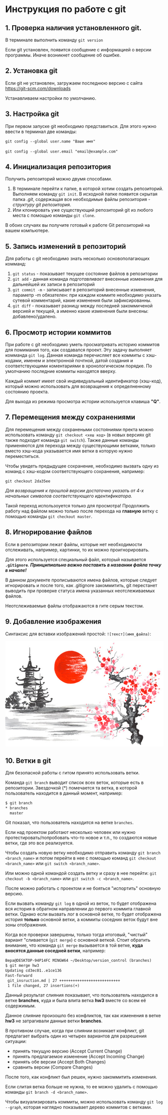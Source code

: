 # Инструкция по работе с git

## 1. Проверка наличия установленного git.

В терминале выполнить команду `git version`

Если git установлен, появится сообщение с информацией о версии программы. Иначе возникнет сообщение об ошибке.

## 2. Установка git
Если git не установлен, загружаем последнюю версию с сайта https://git-scm.com/downloads

Устанавливаем настройки по умолчанию.

## 3. Настройка git
При первом запуске git необходимо представиться. Для этого нужно ввести в терминал две команды:
```
git config --global user.name "Ваше имя"

git config --global user.email "email@example.com"
```

## 4. Инициализация репозитория
Получить репозиторий можно двумя способами.

1. В терминале перейти к папке, в которой хотим создать репозиторий. Выполняем команду `git init`. В исходной папке появится скрытая папка *.git*, содержащая все необходимые файлы репозитория - *структуру git репозитория*.
2. Или клонировать уже существующий репозиторий git из любого места с помощью команды `git clone`.

В обоих случаях вы получите готовый к работе Git репозиторий на вашем компьютере.

## 5. Запись изменений в репозиторий

Для работы с git необходимо знать несколько основополагающих комманд:

1. `git status` - показывает текущее состояние файлов в репозитории
2. `git add` - данная команда *подготавливает* внесенные изменения для дальнейшей их записи в репозиторий
3. `git commit -m` - записывает в репозиторий внесенные изменения, параметр -m обязателен: при каждом коммите необходимо указать сутевой комментарий, какие изменения были зафиксированны.
4. `git diff` - показывает разницу между последней закоммиченой версией и текущей, а именно какие изменения были внесены: добавлено/удалено. 

## 6. Просмотр истории коммитов

При работе с git необходимо уметь просматривать историю коммитов для помимания того, как создавался проект. Эту задачу выполняет комманда `git log`. Данная команда перечисляет все коммиты с хэш-кодами, именем и электронной почтной, датой создания и соответствующими коментариями в хронологическом порядке. По умолчанию последние коммиты находятся вверху.

Каждый коммит имеет свой индивидуальный идентификатор (хэш-код), который можно использовать для возвращения к определненному состоянию проекта. 

Для выхода из режима просмотра истории используется клавиша **"Q"**.

## 7. Перемещения между сохранениями

Для перемещения между сохранеными состояниями пректа можно использовать команду `git checkout <хеш код>` (в новых версиях git также подходит команда `git switch`). Также данные команды применяются для перехода между существующими ветками, только вместо хэш-кода указывается имя ветки в которую нужно переместиться.

Чтобы увидеть предыдущее сохранение, необходимо вызвать одну из команд с хэш-кодом соответствующего сохранения, например:
```
git checkout 2da35ee
```
*Для возвращения к прошлой версии достаточно указать от 4-х начальных символов соответствующего идентификатора.*

Такой переход использоуется только для просмотра! Продолжить работу над файлом можно только после перехода на **главную** ветку с помощью команды `git checkout master`.

## 8. Игнорирование файлов

Если в репозитории лежат файлы, которые нет необходимости отслеживать, например, картинки, то их можно проигнорировать.

Для этого используется специальный файл, который называется **`.gitignore`**. **_Принципиально важно поставить в названии файла точку в начале!_**

В данном документе прописываются имена файлов, которые следует игнорировать и после того, как .gitignore закоммитить, git перестанет выводить при проверке статуса имена указанных неотслеживаемых файлов.

Неотслеживаемые файлы отображаются в гите серым текстом.

## 9. Добавление изображения
Синтаксис для вставки изображений простой: 
`![текст](имя_файла)`:

![Japan](Japan.jpg)

## 10. Ветки в git
Для безопасной работы с гитом принято использовать ветки. 

Команда `git branch` выводит список всех веток, которые есть в репозитории.
Звездочкой (*) помечается та ветка, в которой пользователь находится в данный момент, например:
```
$ git branch 
* branches
  master
```
Git показал, что пользователь находится на ветке `branches`.

Если над проектом работают несколько человек или нужно протестировать/попробовать что-то новое и т.п., то создаются новые ветки, где это все реализуется. 

Чтобы создать новую ветку необходимо отправить команду `git branch <branch_name>` и потом перейти в нее с помощью команд `git checkout <branch_name>` или `git switch <branch_name>`.

Или можно одной командой создать ветку и сразу в нее перейти: `git checkout -b <branch_name>` или `git switch -c <branch_name>`.

После можно работать с проектом и не бояться "испортить" основную версию.

Если вызвать команду `git log` в одной из веток, то будет отображена вся история в обратном направлении до первого коммита главной ветки. Однако если вызвать лог в основной ветке, то будет отображена история **только** основной ветки, а коммиты соседних веток будут вне зоны отображения.

Когда все проверки завершены, только тогда итоговый, "чистый" вариант "сливается (`git merge`) с основной веткой. Стоит обратить внимание, что команда `git merge` вызывается в той ветке, **куда вносятся данные соседней ветки**, например:
```
Вера@DESKTOP-94P14FC MINGW64 ~/Desktop/version_control (branches)
$ git merge hw3 
Updating cd3ec01..e1ce136
Fast-forward
 git_insruction.md | 27 +++++++++++++++++++++++++++
 1 file changed, 27 insertions(+)
```
Данный результат слияния показывает, что пользователь находился в ветке **branches**, куда и была влита ветка **hw3** вместе со всем её содержимым.

Данное слияние произошло без конфликтов, так как изменения в ветке **hw3** не затрагивали данные ветки **branches**.

В противном случае, когда при слиянии возникает конфликт, git предлагает выбрать один из четырех вариантов для разрешения ситуации:
* принять текущую версию (Accept Current Change)
* принять предлагаемое изменение (Accept Incoming Change)
* принять обе версии (Accept Both Changes)
* сравнить версии (Compare Changes)

После того, как конфликт был решен, нужно закоммитить изменения.

Если слитая ветка больше не нужна, то ее можно удалить с помощью команды `git branch -d <branch_name>`.

Чтобы визуализировать коммиты, можно использовать команду `git log --graph`, которая наглядно показывает дерево коммитов с ветками.



